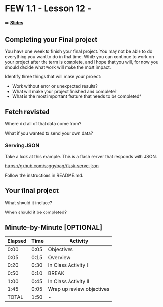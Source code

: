 <!-- .slide: data-background="./Images/header.svg" data-background-repeat="none" data-background-size="40% 40%" data-background-position="center 10%" class="header" -->
# FEW 1.1 - Lesson 12 - 



<!-- Put a link to the slides so that students can find them -->

➡️ [**Slides**](/Syllabus-Template/Slides/Lesson1.html ':ignore')

<!-- > -->

## Completing your Final project 

You have one week to finish your final project. You may not be able to do everything you want to do in that time. While you can continue to work on your project after the term is complete, and I hope that you will, for now you should decide what work will make the most impact. 

Identify three things that will make your project: 

- Work without error or unexpected results?
- What will make your project finished and complete?
- What is the most important feature that needs to be completed?

<!-- > -->

## Fetch revisted

Where did all of that data come from? 

What if you wanted to send your own data? 

<!-- > -->

### Serving JSON

Take a look at this example. This is a flash server that responds with JSON. 

https://github.com/soggybag/flask-serve-json

Follow the instructions in README.md.

<!-- > -->

## Your final project

What should it include? 

When should it be completed?

<!-- > -->

## Minute-by-Minute [OPTIONAL]

| **Elapsed** | **Time**  | **Activity**              |
| ----------- | --------- | ------------------------- |
| 0:00        | 0:05      | Objectives                |
| 0:05        | 0:15      | Overview                  |
| 0:20        | 0:30      | In Class Activity I       |
| 0:50        | 0:10      | BREAK                     |
| 1:00        | 0:45      | In Class Activity II      |
| 1:45        | 0:05      | Wrap up review objectives |
| TOTAL       | 1:50      | -                         |

